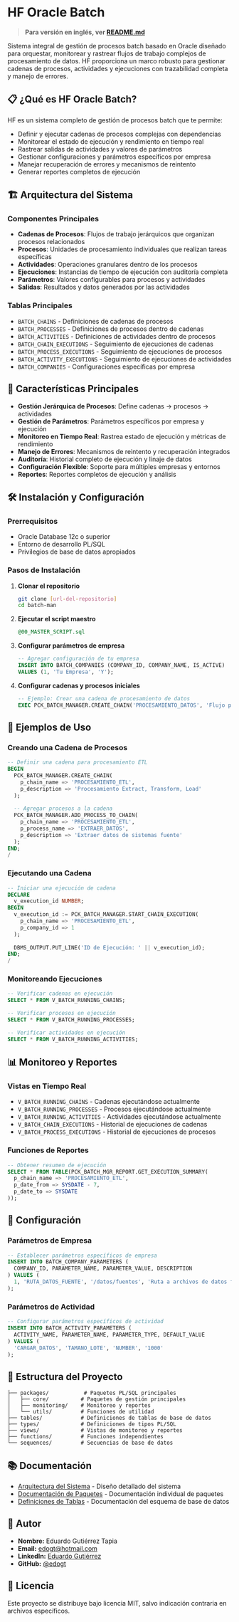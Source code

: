 # HF Oracle Batch

> **Para versión en inglés, ver [README.md](README.md)**

Sistema integral de gestión de procesos batch basado en Oracle diseñado para orquestar, monitorear y rastrear flujos de trabajo complejos de procesamiento de datos. HF proporciona un marco robusto para gestionar cadenas de procesos, actividades y ejecuciones con trazabilidad completa y manejo de errores.

## 📋 ¿Qué es HF Oracle Batch?

HF es un sistema completo de gestión de procesos batch que te permite:
- Definir y ejecutar cadenas de procesos complejas con dependencias
- Monitorear el estado de ejecución y rendimiento en tiempo real
- Rastrear salidas de actividades y valores de parámetros
- Gestionar configuraciones y parámetros específicos por empresa
- Manejar recuperación de errores y mecanismos de reintento
- Generar reportes completos de ejecución

## 🏗️ Arquitectura del Sistema

### Componentes Principales
- **Cadenas de Procesos**: Flujos de trabajo jerárquicos que organizan procesos relacionados
- **Procesos**: Unidades de procesamiento individuales que realizan tareas específicas
- **Actividades**: Operaciones granulares dentro de los procesos
- **Ejecuciones**: Instancias de tiempo de ejecución con auditoría completa
- **Parámetros**: Valores configurables para procesos y actividades
- **Salidas**: Resultados y datos generados por las actividades

### Tablas Principales
- `BATCH_CHAINS` - Definiciones de cadenas de procesos
- `BATCH_PROCESSES` - Definiciones de procesos dentro de cadenas
- `BATCH_ACTIVITIES` - Definiciones de actividades dentro de procesos
- `BATCH_CHAIN_EXECUTIONS` - Seguimiento de ejecuciones de cadenas
- `BATCH_PROCESS_EXECUTIONS` - Seguimiento de ejecuciones de procesos
- `BATCH_ACTIVITY_EXECUTIONS` - Seguimiento de ejecuciones de actividades
- `BATCH_COMPANIES` - Configuraciones específicas por empresa

## 🚀 Características Principales

- **Gestión Jerárquica de Procesos**: Define cadenas → procesos → actividades
- **Gestión de Parámetros**: Parámetros específicos por empresa y ejecución
- **Monitoreo en Tiempo Real**: Rastrea estado de ejecución y métricas de rendimiento
- **Manejo de Errores**: Mecanismos de reintento y recuperación integrados
- **Auditoría**: Historial completo de ejecución y linaje de datos
- **Configuración Flexible**: Soporte para múltiples empresas y entornos
- **Reportes**: Reportes completos de ejecución y análisis

## 🛠️ Instalación y Configuración

### Prerrequisitos
- Oracle Database 12c o superior
- Entorno de desarrollo PL/SQL
- Privilegios de base de datos apropiados

### Pasos de Instalación

1. **Clonar el repositorio**
   ```bash
   git clone [url-del-repositorio]
   cd batch-man
   ```

2. **Ejecutar el script maestro**
   ```sql
   @00_MASTER_SCRIPT.sql
   ```

3. **Configurar parámetros de empresa**
   ```sql
   -- Agregar configuración de tu empresa
   INSERT INTO BATCH_COMPANIES (COMPANY_ID, COMPANY_NAME, IS_ACTIVE)
   VALUES (1, 'Tu Empresa', 'Y');
   ```

4. **Configurar cadenas y procesos iniciales**
   ```sql
   -- Ejemplo: Crear una cadena de procesamiento de datos
   EXEC PCK_BATCH_MANAGER.CREATE_CHAIN('PROCESAMIENTO_DATOS', 'Flujo principal de procesamiento de datos');
   ```

## 📖 Ejemplos de Uso

### Creando una Cadena de Procesos
```sql
-- Definir una cadena para procesamiento ETL
BEGIN
  PCK_BATCH_MANAGER.CREATE_CHAIN(
    p_chain_name => 'PROCESAMIENTO_ETL',
    p_description => 'Procesamiento Extract, Transform, Load'
  );
  
  -- Agregar procesos a la cadena
  PCK_BATCH_MANAGER.ADD_PROCESS_TO_CHAIN(
    p_chain_name => 'PROCESAMIENTO_ETL',
    p_process_name => 'EXTRAER_DATOS',
    p_description => 'Extraer datos de sistemas fuente'
  );
END;
/
```

### Ejecutando una Cadena
```sql
-- Iniciar una ejecución de cadena
DECLARE
  v_execution_id NUMBER;
BEGIN
  v_execution_id := PCK_BATCH_MANAGER.START_CHAIN_EXECUTION(
    p_chain_name => 'PROCESAMIENTO_ETL',
    p_company_id => 1
  );
  
  DBMS_OUTPUT.PUT_LINE('ID de Ejecución: ' || v_execution_id);
END;
/
```

### Monitoreando Ejecuciones
```sql
-- Verificar cadenas en ejecución
SELECT * FROM V_BATCH_RUNNING_CHAINS;

-- Verificar procesos en ejecución
SELECT * FROM V_BATCH_RUNNING_PROCESSES;

-- Verificar actividades en ejecución
SELECT * FROM V_BATCH_RUNNING_ACTIVITIES;
```

## 📊 Monitoreo y Reportes

### Vistas en Tiempo Real
- `V_BATCH_RUNNING_CHAINS` - Cadenas ejecutándose actualmente
- `V_BATCH_RUNNING_PROCESSES` - Procesos ejecutándose actualmente
- `V_BATCH_RUNNING_ACTIVITIES` - Actividades ejecutándose actualmente
- `V_BATCH_CHAIN_EXECUTIONS` - Historial de ejecuciones de cadenas
- `V_BATCH_PROCESS_EXECUTIONS` - Historial de ejecuciones de procesos

### Funciones de Reportes
```sql
-- Obtener resumen de ejecución
SELECT * FROM TABLE(PCK_BATCH_MGR_REPORT.GET_EXECUTION_SUMMARY(
  p_chain_name => 'PROCESAMIENTO_ETL',
  p_date_from => SYSDATE - 7,
  p_date_to => SYSDATE
));
```

## 🔧 Configuración

### Parámetros de Empresa
```sql
-- Establecer parámetros específicos de empresa
INSERT INTO BATCH_COMPANY_PARAMETERS (
  COMPANY_ID, PARAMETER_NAME, PARAMETER_VALUE, DESCRIPTION
) VALUES (
  1, 'RUTA_DATOS_FUENTE', '/datos/fuentes', 'Ruta a archivos de datos fuente'
);
```

### Parámetros de Actividad
```sql
-- Configurar parámetros específicos de actividad
INSERT INTO BATCH_ACTIVITY_PARAMETERS (
  ACTIVITY_NAME, PARAMETER_NAME, PARAMETER_TYPE, DEFAULT_VALUE
) VALUES (
  'CARGAR_DATOS', 'TAMANO_LOTE', 'NUMBER', '1000'
);
```

## 📁 Estructura del Proyecto

```
├── packages/           # Paquetes PL/SQL principales
│   ├── core/          # Paquetes de gestión principales
│   ├── monitoring/    # Monitoreo y reportes
│   └── utils/         # Funciones de utilidad
├── tables/            # Definiciones de tablas de base de datos
├── types/             # Definiciones de tipos PL/SQL
├── views/             # Vistas de monitoreo y reportes
├── functions/         # Funciones independientes
└── sequences/         # Secuencias de base de datos
```

## 📚 Documentación

- [Arquitectura del Sistema](SYSTEM_ARCHITECTURE.md) - Diseño detallado del sistema
- [Documentación de Paquetes](packages/) - Documentación individual de paquetes
- [Definiciones de Tablas](tables/) - Documentación del esquema de base de datos

## 👤 Autor
- **Nombre:** Eduardo Gutiérrez Tapia
- **Email:** edogt@hotmail.com
- **LinkedIn:** [Eduardo Gutiérrez](https://www.linkedin.com/in/%E2%98%86-eduardo-guti%C3%A9rrez-6706778/)
- **GitHub:** [@edogt](https://github.com/edogt)

## 📝 Licencia
Este proyecto se distribuye bajo licencia MIT, salvo indicación contraria en archivos específicos. 